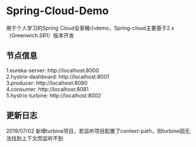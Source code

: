 # Spring-Cloud-Demo
用于个人学习的Spring Cloud全家桶小demo，Spring-cloud主要基于2.x（Greenwich.SR1）版本开发

## 节点信息
1.eureka-server: http://localhost:8000  
2.hystrix-dashboard: http://localhost:8001  
3.producer: http://localhost:8080  
4.consumer: http://localhost:8081  
5.hystrix-turbine: http://localhost:8002  

## 更新日志
2019/07/02 新增turbine项目，若监听项目配置了context-path，则turbine因无法找到上下文而监听不到

